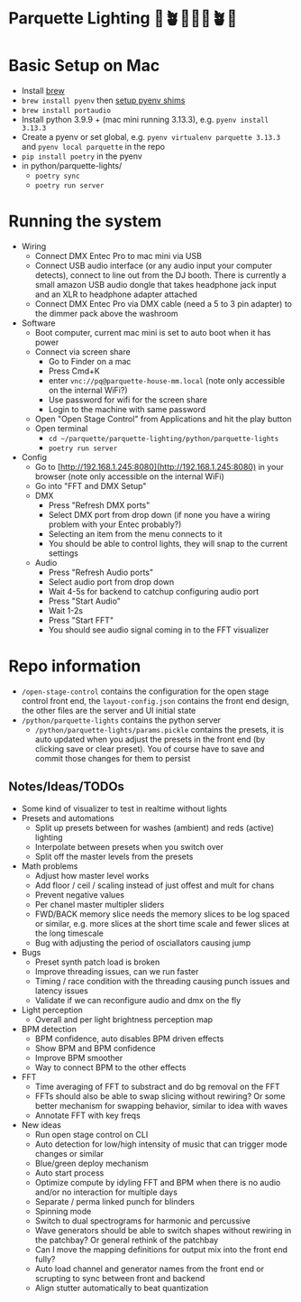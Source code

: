 # Parquette Lighting 🪩🪴🕺🪩🕺🪴🪩

# Basic Setup on Mac

* Install [brew](https://brew.sh/)
* `brew install pyenv` then [setup pyenv shims](https://github.com/pyenv/pyenv?tab=readme-ov-file#macos)
* `brew install portaudio`
* Install python 3.9.9 + (mac mini running 3.13.3), e.g. `pyenv install 3.13.3`
* Create a pyenv or set global, e.g. `pyenv virtualenv parquette 3.13.3` and `pyenv local parquette` in the repo
* `pip install poetry` in the pyenv
* in python/parquette-lights/
	* `poetry sync`
	* `poetry run server`

# Running the system

* Wiring
	* Connect DMX Entec Pro to mac mini via USB
	* Connect USB audio interface (or any audio input your computer detects), connect to line out from the DJ booth. There is currently a small amazon USB audio dongle that takes headphone jack input and an XLR to headphone adapter attached
	* Connect DMX Entec Pro via DMX cable (need a 5 to 3 pin adapter) to the dimmer pack above the washroom
* Software
	* Boot computer, current mac mini is set to auto boot when it has power
	* Connect via screen share
		* Go to Finder on a mac
		* Press Cmd+K
		* enter `vnc://pq@parquette-house-mm.local` (note only accessible on the internal WiFi?)
		* Use password for wifi for the screen share
		* Login to the machine with same password
	* Open "Open Stage Control" from Applications and hit the play button
	* Open terminal
		* `cd ~/parquette/parquette-lighting/python/parquette-lights`
		* `poetry run server`
* Config
	* Go to [http://192.168.1.245:8080](http://192.168.1.245:8080) in your browser (note only accessible on the internal WiFi)
	* Go into "FFT and DMX Setup"
	* DMX
		* Press "Refresh DMX ports"
		* Select DMX port from drop down (if none you have a wiring problem with your Entec probably?)
		* Selecting an item from the menu connects to it
		* You should be able to control lights, they will snap to the current settings
	* Audio
		* Press "Refresh Audio ports"
		* Select audio port from drop down
		* Wait 4-5s for backend to catchup configuring audio port
		* Press "Start Audio"
		* Wait 1-2s
		* Press "Start FFT"
		* You should see audio signal coming in to the FFT visualizer

# Repo information

* `/open-stage-control` contains the configuration for the open stage control front end, the `layout-config.json` contains the front end design, the other files are the server and UI initial state
* `/python/parquette-lights` contains the python server
	* `/python/parquette-lights/params.pickle` contains the presets, it is auto updated when you adjust the presets in the front end (by clicking save or clear preset). You of course have to save and commit those changes for them to persist

## Notes/Ideas/TODOs
* Some kind of visualizer to test in realtime without lights
* Presets and automations
	* Split up presets between for washes (ambient) and reds (active) lighting
	* Interpolate between presets when you switch over
	* Split off the master levels from the presets
* Math problems
	* Adjust how master level works
	* Add floor / ceil / scaling instead of just offest and mult for chans
	* Prevent negative values
	* Per chanel master multipler sliders
	* FWD/BACK memory slice needs the memory slices to be log spaced or similar, e.g. more slices at the short time scale and fewer slices at the long timescale
	* Bug with adjusting the period of osciallators causing jump
* Bugs
	* Preset synth patch load is broken
	* Improve threading issues, can we run faster
	* Timing / race condition with the threading causing punch issues and latency issues
	* Validate if we can reconfigure audio and dmx on the fly
* Light perception
	* Overall and per light brightness perception map
* BPM detection
	* BPM confidence, auto disables BPM driven effects
	* Show BPM and BPM confidence
	* Improve BPM smoother
	* Way to connect BPM to the other effects
* FFT 
	* Time averaging of FFT to substract and do bg removal on the FFT
	* FFTs should also be able to swap slicing without rewiring? Or some better mechanism for swapping behavior, similar to idea with waves
	* Annotate FFT with key freqs
* New ideas
	* Run open stage control on CLI
	* Auto detection for low/high intensity of music that can trigger mode changes or similar
	* Blue/green deploy mechanism
	* Auto start process
	* Optimize compute by idyling FFT and BPM when there is no audio and/or no interaction for multiple days
	* Separate / perma linked punch for blinders
	* Spinning mode
	* Switch to dual spectrograms for harmonic and percussive
	* Wave generators should be able to switch shapes without rewiring in the patchbay? Or general rethink of the patchbay
	* Can I move the mapping definitions for output mix into the front end fully?
	* Auto load channel and generator names from the front end or scrupting to sync between front and backend
	* Align stutter automatically to beat quantization
